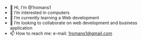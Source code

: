 - 👋 Hi, I’m @1romans1
- 👀 I’m interested in computers
- 🌱 I’m currently learning a Web development
- 💞️ I’m looking to collaborate on web development and business application
- 📫 How to reach me:
e-mail: 1romans1@gmail.com

<!---
1romans1/1romans1 is a ✨ special ✨ repository because its `README.md` (this file) appears on your GitHub profile.
You can click the Preview link to take a look at your changes.
--->
